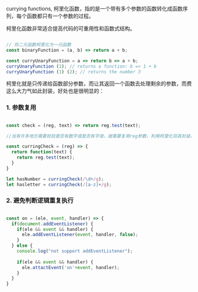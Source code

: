 
currying functions, 柯里化函数，指的是一个带有多个参数的函数转化成函数序列，每个函数都只有一个参数的过程。

柯里化函数非常适合提高代码的可重用性和函数式结构。

```javascript

// 将二元函数柯里化为一元函数
const binaryFunction = (a, b) => return a + b;

const curryUnaryFunction = a => return b => a + b;
curryUnaryFunction (1); // returns a function: b => 1 + b
curryUnaryFunction (1) (2); // returns the number 3

```

柯里化就是只传递给函数部分参数，而让其返回一个函数去处理剩余的参数，而费这么大力气如此封装，好处也是很明显的：

### 1. 参数复用

```javascript

const check = (reg, text) => return reg.test(text);

//当有许多地方需要校验是否有数字或是否有字母，就需要复用reg参数，利用柯里化将其封装，会让代码可读性更强

const curringCheck = (reg) => {
  return function(text) {
    return reg.test(text);
  }
}

let hasNumber = curringCheck(/\d+/g);
let hasletter = curringCheck(/[a-z]+/g);

```

### 2. 避免判断逻辑重复执行

```javascript

const on = (ele, event, handler) => {
  if(document.addEventListener) {
    if(ele && event && handler) {
      ele.addEventListener(event, handler, false);
    }
  } else {
    console.log("not support addEventListener");
    
    if(ele && event && handler) {
      ele.attactEvent('on'+event, handler);
    }
  }
}

```
